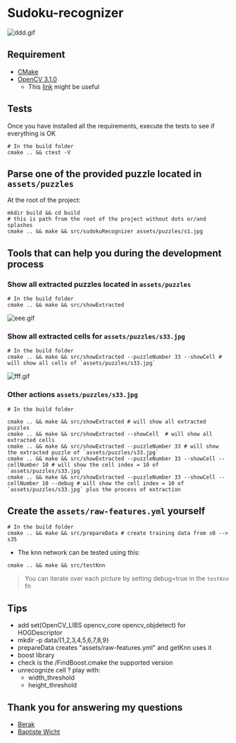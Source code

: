 # Sudoku-recognizer

![ddd.gif](https://bitbucket.org/repo/njp6xM/images/4266970602-ddd.gif)

## Requirement
* [CMake](https://cmake.org/)  
* [OpenCV 3.1.0](http://opencv.org/downloads.html)
    * This [link](http://docs.opencv.org/3.1.0/df/d65/tutorial_table_of_content_introduction.html) might be useful  

## Tests
Once you have installed all the requirements, execute the tests to see if everything is OK
```
# In the build folder
cmake .. && ctest -V
```


## Parse one of the provided puzzle located in `assets/puzzles`
At the root of the project:
```
mkdir build && cd build
# this is path from the root of the project without dots or/and splashes
cmake .. && make && src/sudokuRecognizer assets/puzzles/s1.jpg
```

## Tools that can help you during the development process
### Show all extracted puzzles located in `assets/puzzles`
```
# In the build folder
cmake .. && make && src/showExtracted
```

![eee.gif](https://bitbucket.org/repo/njp6xM/images/4118982265-eee.gif)

### Show all extracted cells for `assets/puzzles/s33.jpg`
```
# In the build folder
cmake .. && make && src/showExtracted --puzzleNumber 33 --showCell # will show all cells of `assets/puzzles/s33.jpg`
```

![fff.gif](https://bitbucket.org/repo/njp6xM/images/1253348601-fff.gif)

### Other actions `assets/puzzles/s33.jpg`
```
# In the build folder

cmake .. && make && src/showExtracted # will show all extracted puzzles
cmake .. && make && src/showExtracted --showCell  # will show all extracted cells
cmake .. && make && src/showExtracted --puzzleNumber 33 # will show the extracted puzzle of `assets/puzzles/s33.jpg`
cmake .. && make && src/showExtracted --puzzleNumber 33 --showCell --cellNumber 10 # will show the cell index = 10 of `assets/puzzles/s33.jpg`
cmake .. && make && src/showExtracted --puzzleNumber 33 --showCell --cellNumber 10 --debug # will show the cell index = 10 of `assets/puzzles/s33.jpg` plus the process of extraction
```


## Create the `assets/raw-features.yml` yourself
```
# In the build folder
cmake .. && make && src/prepareData # create training data from s0 --> s35
```

* The knn network can be tested using this:
```
cmake .. && make && src/testKnn
```
> You can iterate over each picture by setting debug=true in the `testKnn` fn  

## Tips
* add set(OpenCV_LIBS opencv_core opencv_objdetect) for HOGDescriptor
* mkdir -p data/{1,2,3,4,5,6,7,8,9}
* prepareData creates "assets/raw-features.yml" and getKnn uses it
* boost library
 * check is the /FindBoost.cmake the supported version
* unrecognize cell ? play with:
  * width_threshold
  * height_threshold

## Thank you for answering my questions
* [Berak](http://answers.opencv.org/users/2130/berak/)
* [Baptiste Wicht](https://github.com/wichtounet/)
